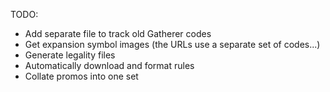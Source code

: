 TODO:

 - Add separate file to track old Gatherer codes
 - Get expansion symbol images (the URLs use a separate set of codes...)
 - Generate legality files
 - Automatically download and format rules
 - Collate promos into one set